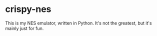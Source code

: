 # crispy-nes
This is my NES emulator, written in Python. It's not the greatest, but it's mainly just for fun.
